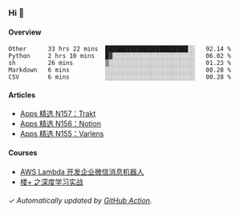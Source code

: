 ### Hi 👋

#### Overview

<!--START_SECTION:waka-->
```text
Other      33 hrs 22 mins  ███████████████████████░░   92.14 % 
Python     2 hrs 10 mins   █▓░░░░░░░░░░░░░░░░░░░░░░░   06.02 % 
sh         26 mins         ▒░░░░░░░░░░░░░░░░░░░░░░░░   01.23 % 
Markdown   6 mins          ░░░░░░░░░░░░░░░░░░░░░░░░░   00.28 % 
CSV        6 mins          ░░░░░░░░░░░░░░░░░░░░░░░░░   00.28 % 
```
<!--END_SECTION:waka-->

#### Articles

<!-- BLOG:START -->
- [Apps 精选 N157：Trakt](https://huhuhang.com/post/product-hunt/product-hunt-n157)
- [Apps 精选 N156：Notion](https://huhuhang.com/post/product-hunt/product-hunt-n156)
- [Apps 精选 N155：Varlens](https://huhuhang.com/post/product-hunt/product-hunt-n155)
<!-- BLOG:END -->

#### Courses

<!-- SYL:START -->
- [AWS Lambda 开发企业微信消息机器人](https://lanqiao.cn/courses/2868)
- [楼+ 之深度学习实战](https://lanqiao.cn/courses/2617)
<!-- SYL:END -->

###### ✓ Automatically updated by [GitHub Action](https://github.com/huhuhang/huhuhang/actions).
